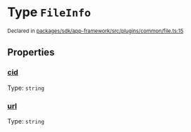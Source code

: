 # Type `FileInfo`
<sub>Declared in [packages/sdk/app-framework/src/plugins/common/file.ts:15](https://github.com/dxos/dxos/blob/061d3392e/packages/sdk/app-framework/src/plugins/common/file.ts#L15)</sub>




## Properties
### [cid](https://github.com/dxos/dxos/blob/061d3392e/packages/sdk/app-framework/src/plugins/common/file.ts#L17)
Type: <code>string</code>




### [url](https://github.com/dxos/dxos/blob/061d3392e/packages/sdk/app-framework/src/plugins/common/file.ts#L16)
Type: <code>string</code>






